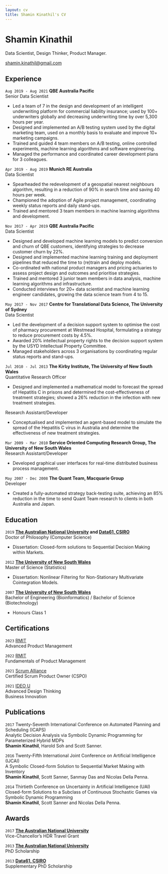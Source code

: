 ```yaml
---
layout: cv
title: Shamin Kinathil's CV
---
```

# Shamin Kinathil
Data Scientist, Design Thinker, Product Manager.

<div id="webaddress">
<a href="shamin.kinathil@gmail.com">shamin.kinathil@gmail.com</a>
</div>


## Experience

`Aug 2019 - Aug 2021` __QBE Australia Pacific__<br>
Senior Data Scientist<br>

- Led a team of 7 in the design and development of an intelligent underwriting platform for commercial liability insurance; used by 100+ underwriters globally and decreasing underwriting time by over 5,300 hours per year.
- Designed and implemented an A/B testing system used by the digital marketing team, used on a monthly basis to evaluate and improve 10+ marketing campaigns.
- Trained and guided 4 team members on A/B testing, online controlled experiments, machine learning algorithms and software engineering.
- Managed the performance and coordinated career development plans for 3 colleagues.

`Apr 2019 - Aug 2019` __Munich RE Australia__<br>
Data Scientist<br>

- Spearheaded the redevelopment of a geospatial nearest neighbours algorithm, resulting in a reduction of 90% in search time and saving 40 hours per week.
- Championed the adoption of Agile project management, coordinating weekly status reports and daily stand-ups.
- Trained and mentored 3 team members in machine learning algorithms and development.

`Nov 2017 - Apr 2019` __QBE Australia Pacific__<br>
Data Scientist<br>

- Designed and developed machine learning models to predict conversion and churn of QBE customers, identifying strategies to decrease customer churn by 22%.
- Designed and implemented machine learning training and deployment pipelines that reduced the time to (re)train and deploy models.
- Co-ordinated with national product managers and pricing actuaries to assess project design and outcomes and prioritise strategies.
- Trained and mentored 3 junior team members in data analysis, machine learning algorithms and infrastructure.
- Conducted interviews for 20+ data scientist and machine learning engineer candidates, growing the data science team from 4 to 15.

`May 2017 - Nov 2017` __Centre for Translational Data Science, The University of Sydney__<br>
Data Scientist<br>

- Led the development of a decision support system to optimise the cost of pharmacy procurement at Westmead Hospital, formulating a strategy to reduce procurement costs by 4.5%.
- Awarded 20% intellectual property rights to the decision support system by the USYD Intellectual Property Committee.
- Managed stakeholders across 3 organisations by coordinating regular status reports and stand-ups.

`Jul 2010 - Jul 2013` __The Kirby Institute, The University of New South Wales__<br>
Quantitative Research Officer<br>

- Designed and implemented a mathematical model to forecast the spread of Hepatitis C in prisons and determined the cost-effectiveness of treatment strategies; showed a 26% reduction in the infection with new treatment strategies.

Research Assistant/Developer<br>

- Conceptualised and implemented an agent-based model to simulate the spread of the Hepatitis C virus in Australia and determine the effectiveness of new treatment strategies.


`Mar 2009 - Mar 2010` __Service Oriented Computing Research Group, The University of New South Wales__<br>
Research Assistant/Developer<br>

- Developed graphical user interfaces for real-time distributed business process management.

`May 2007 - Dec 2008` __The Quant Team, Macquarie Group__<br>
Developer<br>

- Created a fully-automated strategy back-testing suite, achieving an 85% reduction in the time to send Quant Team research to clients in both Australia and Japan.


## Education

`2019`
__[The Australian National University] and [Data61, CSIRO]__<br>
Doctor of Philosophy (Computer Science)

- Dissertation: Closed-form solutions to Sequential Decision Making within Markets.

`2012`
__[The University of New South Wales]__<br>
Master of Science (Statistics)

- Dissertation: Nonlinear Filtering for Non-Stationary Multivariate Cointegration Models.

`2007`
__[The University of New South Wales]__<br>
Bachelor of Engineering (Bioinformatics) / Bachelor of Science (Biotechnology)

- Honours Class 1

## Certifications

`2023` [RMIT]<br>
Advanced Product Management

`2022` [RMIT]<br>
Fundamentals of Product Management

`2021` [Scrum Alliance]<br>
Certified Scrum Product Owner (CSPO)

`2021` [IDEO U]<br>
Advanced Design Thinking<br>
Business Innovation



## Publications

 `2017` Twenty-Seventh International Conference on Automated Planning and Scheduling (ICAPS)<br>
Analytic Decision Analysis via Symbolic Dynamic Programming for Parameterized Hybrid MDPs<br>
__Shamin Kinathil__, Harold Soh and Scott Sanner.<br>
<!-- Twenty-Seventh International Conference on Automated Planning and Scheduling, ICAPS 2017. -->

`2016` Twenty-Fifth International Joint Conference on Artificial Intelligence (IJCAI)<br>
A Symbolic Closed-form Solution to Sequential Market Making with Inventory<br>
__Shamin Kinathil__, Scott Sanner, Sanmay Das and Nicolas Della Penna.<br>
<!-- Twenty-Fifth International Joint Conference on Artificial Intelligence, IJCAI 2016. -->

`2014` Thirtieth Conference on Uncertainty in Artificial Intelligence (UAI)<br>
Closed-form Solutions to a Subclass of Continuous Stochastic Games via Symbolic Dynamic Programming<br>
__Shamin Kinathil__, Scott Sanner and Nicolas Della Penna.<br>
<!-- Thirtieth Conference on Uncertainty in Artificial Intelligence, UAI 2014. -->


## Awards

`2017` __[The Australian National University]__<br>
Vice-Chancellor’s HDR Travel Grant

`2013` __[The Australian National University]__<br>
PhD Scholarship

`2013` __[Data61, CSIRO]__<br>
Supplementary PhD Scholarship

<!-- `2005` __[The University of New South Wales]__<br>
Summer Research Scholarship

`2004` __[The University of New South Wales]__<br>
Summer Research Scholarship -->

[The Australian National University]: https://anu.edu.au/
[Data61, CSIRO]: https://data61.csiro.au/
[The University of New South Wales]: https://www.unsw.edu.au/
[RMIT]: https://www.rmit.edu.au/
[Scrum Alliance]: https://www.scrumalliance.org/
[IDEO U]: https://www.ideou.com/

[PLOS One]: https://journals.plos.org/plosone/article?id=10.1371/journal.pone.0245896

<!-- ### Footer

Last updated: May 2013 -->


